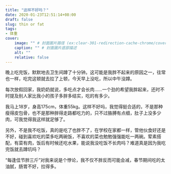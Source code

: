 ```yaml
---
title: "这样不好吗？"
date: 2020-01-23T12:51:14+08:00
draft: false
slug: thin or fat
tags:
- 体重
cover:
    image: "" # 封面圖片路径 (ex:clear-301-redirection-cache-chrome/cover.jpg)
    caption: "" # 封面圖片底部描述
    alt: ""
    relative: false
---
```

晚上吃完饭，默默地去卫生间蹲了十分钟。这可能是我胖不起来的原因之一，往常也一样，吃完这顿就去拉了上顿，今天早上没吃，所以中午没蹲。

每次放假回家，我奶奶就说，多吃点才会长肉......一个劲的希望我胖起来，还时不时提及别人家比我小的孩子多胖多结实，吃的有多少。

我马上18岁，身高175cm，体重55kg。这样不好吗，我觉得挺合适的，不是那种瘦得皮包骨，也不是那种胖得走路都吃力的，只不过胳膊有点细，肚子上没多少肉，可我觉得我这样就足够了。

另外，不是我不吃饭，真的是吃了也胖不了，在学校在家都一样，管他伙食好还是不好，碰到喜欢吃的菜多吃两碗饭，不喜欢的菜也勉勉强强能吃一两碗。荤素搭配，有菜有肉，饭后有时候还吃水果，能说我没吃饭不长肉吗？难道真是因为我吃完饭就去蹲坑吗？

“每逢佳节胖三斤”对我来说是个悖论，我不仅不胖反而可能会减，春节期间吃的太油腻，肠胃不好，拉得多。
